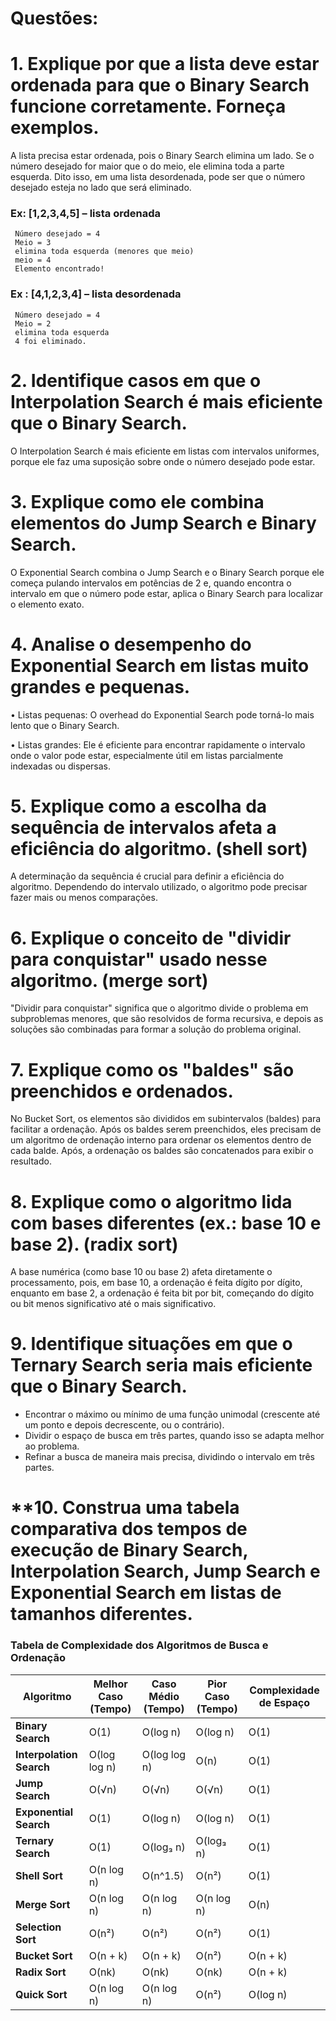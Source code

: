 # **Questões:**
# **1.	Explique por que a lista deve estar ordenada para que o Binary Search funcione corretamente. Forneça exemplos.**
A lista precisa estar ordenada, pois o Binary Search elimina um lado. Se o número desejado for maior que o do meio, ele elimina toda a parte esquerda. Dito isso, em uma lista desordenada, pode ser que o número desejado esteja no lado que será eliminado.

### Ex: [1,2,3,4,5] – lista ordenada
     Número desejado = 4      
     Meio = 3 
     elimina toda esquerda (menores que meio)
     meio = 4
     Elemento encontrado!
     
### Ex  : [4,1,2,3,4] – lista desordenada
     Número desejado = 4
     Meio = 2
     elimina toda esquerda
     4 foi eliminado.
  
# **2.	 Identifique casos em que o Interpolation Search é mais eficiente que o Binary Search.**
  O Interpolation Search é mais eficiente em listas com intervalos uniformes, porque ele faz uma suposição sobre onde o número desejado pode estar.

# **3.	Explique como ele combina elementos do Jump Search e Binary Search.**
O Exponential Search combina o Jump Search e o Binary Search porque ele começa pulando intervalos em potências de 2 e, quando encontra o intervalo em que o número pode estar, aplica o Binary Search para localizar o elemento exato.

# **4.	Analise o desempenho do Exponential Search em listas muito grandes e pequenas.**
•	Listas pequenas: O overhead do Exponential Search pode torná-lo mais lento que o Binary Search.

•	Listas grandes: Ele é eficiente para encontrar rapidamente o intervalo onde o valor pode estar, especialmente útil em listas parcialmente indexadas ou dispersas.

# **5.	Explique como a escolha da sequência de intervalos afeta a eficiência do algoritmo. (shell sort)**
A determinação da sequência é crucial para definir a eficiência do algoritmo. Dependendo do intervalo utilizado, o algoritmo pode precisar fazer mais ou menos comparações.

# **6.  Explique o conceito de "dividir para conquistar" usado nesse algoritmo. (merge sort)**
"Dividir para conquistar" significa que o algoritmo divide o problema em subproblemas menores, que são resolvidos de forma recursiva, e depois as soluções são combinadas para formar a solução do problema original.

# **7.	Explique como os "baldes" são preenchidos e ordenados.**
No Bucket Sort, os elementos são divididos em subintervalos (baldes) para facilitar a ordenação. Após os baldes serem preenchidos, eles precisam de um algoritmo de ordenação interno para ordenar os elementos dentro de cada balde. Após, a ordenação os baldes são concatenados para exibir o resultado.

# **8.  Explique como o algoritmo lida com bases diferentes (ex.: base 10 e base 2). (radix sort)**
A base numérica (como base 10 ou base 2) afeta diretamente o processamento, pois, em base 10, a ordenação é feita dígito por dígito, enquanto em base 2, a ordenação é feita bit por bit, começando do dígito ou bit menos significativo até o mais significativo.

# **9.  Identifique situações em que o Ternary Search seria mais eficiente que o Binary Search.**
- Encontrar o máximo ou mínimo de uma função unimodal (crescente até um ponto e depois decrescente, ou o contrário).
- Dividir o espaço de busca em três partes, quando isso se adapta melhor ao problema.
- Refinar a busca de maneira mais precisa, dividindo o intervalo em três partes.

# **10.  Construa uma tabela comparativa dos tempos de execução de Binary Search, Interpolation Search, Jump Search e Exponential Search em listas de tamanhos diferentes.
### Tabela de Complexidade dos Algoritmos de Busca e Ordenação

| **Algoritmo**          | **Melhor Caso (Tempo)** | **Caso Médio (Tempo)** | **Pior Caso (Tempo)** | **Complexidade de Espaço** |
|------------------------|-------------------------|------------------------|-----------------------|---------------------------|
| **Binary Search**       | O(1)                    | O(log n)               | O(log n)              | O(1)                      |
| **Interpolation Search**| O(log log n)            | O(log log n)           | O(n)                  | O(1)                      |
| **Jump Search**         | O(√n)                   | O(√n)                  | O(√n)                 | O(1)                      |
| **Exponential Search**  | O(1)                    | O(log n)               | O(log n)              | O(1)                      |
| **Ternary Search**      | O(1)                    | O(log₃ n)              | O(log₃ n)             | O(1)                      |
| **Shell Sort**          | O(n log n)              | O(n^1.5)               | O(n²)                 | O(1)                      |
| **Merge Sort**          | O(n log n)              | O(n log n)             | O(n log n)            | O(n)                      |
| **Selection Sort**      | O(n²)                   | O(n²)                  | O(n²)                 | O(1)                      |
| **Bucket Sort**         | O(n + k)                | O(n + k)               | O(n²)                 | O(n + k)                  |
| **Radix Sort**          | O(nk)                   | O(nk)                  | O(nk)                 | O(n + k)                  |
| **Quick Sort**          | O(n log n)              | O(n log n)             | O(n²)                 | O(log n)                  |
